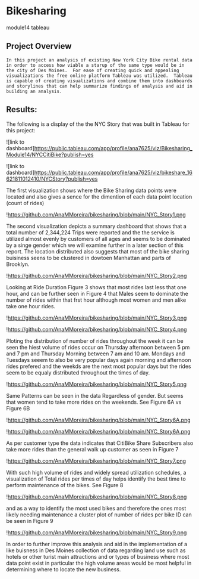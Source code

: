 # Bikesharing
 module14 tableau

## Project Overview

	In this project an analysis of existing New York City Bike rental data in order to access how viable a starup of the same type would be in the city of Des Moines.  For ease of creating quick and appealing visualizations the free online platform Tableau was utilized.  Tableau is capable of creating visualizations and combine them into dashboards and storylines that can help summarize findings of analysis and aid in building an analysis.  

## Results:
   The following is a display of the the NYC Story that was built in Tableau for this project:
   
![link to dashboard]https://public.tableau.com/app/profile/ana7625/viz/Bikesharing_Module14/NYCCitiBike?publish=yes

![link to dashboard]https://public.tableau.com/app/profile/ana7625/viz/bikeshare_16621811012410/NYCStory?publish=yes


The first visualization shows where the Bike Sharing data points were located and also gives a sence for the dimention of each data point location (count of rides)

!https://github.com/AnaMMoreira/bikesharing/blob/main/NYC_Story1.png

The second visualization depicts a summary dashboard that shows that a total number of 2,344,224 Trips were reported and the the service is utilized almost evenly by customers of all ages and seems to be dominated by a singe gender which we will examine further in a later section of this report.  The location distributed also suggests that most of the bike sharing buisiness seens to be clustered in dowtoen Manhattan and parts of Brooklyn.  

!https://github.com/AnaMMoreira/bikesharing/blob/main/NYC_Story2.png

Looking at Ride Duration Figure 3 shows that most rides last less that one hour, and can be further seen in Figure 4 that Males seem to dominate the number of rides within that frst hour although most women and men alike take one hour rides.

!https://github.com/AnaMMoreira/bikesharing/blob/main/NYC_Story3.png

!https://github.com/AnaMMoreira/bikesharing/blob/main/NYC_Story4.png


Ploting the distribution of number of rides throughout the week it can be seen the hiest volume of rides occur on Thursday afternoon between 5 pm and 7 pm and Thursday Morning between 7 am and 10 am.  Mondays and Tuesdays seeem to also be very popular days again morning and afternoon rides prefered and the weekds are the next most popular days but the rides seem to be equaly distributed throughout the times of day.

!https://github.com/AnaMMoreira/bikesharing/blob/main/NYC_Story5.png

Same Patterns can be seen in the data Regardless of gender. But seems that women tend to take more rides on the weekends.  See Figure 6A vs Figure 6B

!https://github.com/AnaMMoreira/bikesharing/blob/main/NYC_Story6A.png

!https://github.com/AnaMMoreira/bikesharing/blob/main/NYC_Story6A.png

As per customer type the data indicates that CitiBike Share Subscribers also take more rides than the general walk up customer as seen in Figure 7

!https://github.com/AnaMMoreira/bikesharing/blob/main/NYC_Story7.png

With such high volume of rides and widely spread utilization schedules, a visualization of Total rides per times of day helps identify the best time to perform maintenance of the bikes. See Figure 8

!https://github.com/AnaMMoreira/bikesharing/blob/main/NYC_Story8.png

and as a way to identify the most used bikes and therefore the ones most likely needing maintenance a cluster plot of number of rides per bike ID can be seen in Figure 9

!https://github.com/AnaMMoreira/bikesharing/blob/main/NYC_Story9.png

In order to further improve this analysis and aid in the implementation of a like buisness in Des Moines collection of data regarding land use such as hotels or other turist main attractions and or types of business where most data point exist in particular the high volume areas would be most helpful in determining where to locate the new business.  

